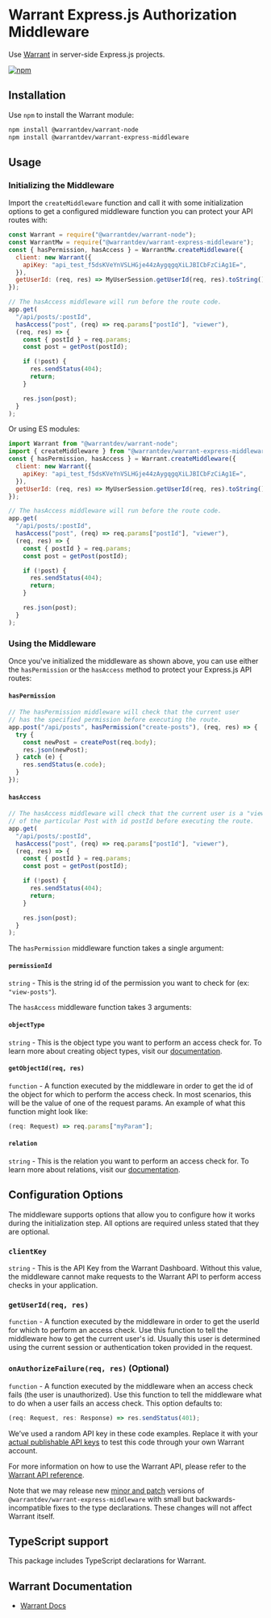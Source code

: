 # Warrant Express.js Authorization Middleware

Use [Warrant](https://warrant.dev/) in server-side Express.js projects.

[![npm](https://img.shields.io/npm/v/@warrantdev/warrant-express-middleware)](https://www.npmjs.com/package/@warrantdev/warrant-express-middleware)

## Installation

Use `npm` to install the Warrant module:

```sh
npm install @warrantdev/warrant-node
npm install @warrantdev/warrant-express-middleware
```

## Usage

### Initializing the Middleware

Import the `createMiddleware` function and call it with some initialization options to get a configured middleware function you can protect your API routes with:

```js
const Warrant = require("@warrantdev/warrant-node");
const WarrantMw = require("@warrantdev/warrant-express-middleware");
const { hasPermission, hasAccess } = WarrantMw.createMiddleware({
  client: new Warrant({
    apiKey: "api_test_f5dsKVeYnVSLHGje44zAygqgqXiLJBICbFzCiAg1E=",
  }),
  getUserId: (req, res) => MyUserSession.getUserId(req, res).toString(), // Tell the middleware how to get the current user in your API
});

// The hasAccess middleware will run before the route code.
app.get(
  "/api/posts/:postId",
  hasAccess("post", (req) => req.params["postId"], "viewer"),
  (req, res) => {
    const { postId } = req.params;
    const post = getPost(postId);

    if (!post) {
      res.sendStatus(404);
      return;
    }

    res.json(post);
  }
);
```

Or using ES modules:

```js
import Warrant from "@warrantdev/warrant-node";
import { createMiddleware } from "@warrantdev/warrant-express-middleware";
const { hasPermission, hasAccess } = Warrant.createMiddleware({
  client: new Warrant({
    apiKey: "api_test_f5dsKVeYnVSLHGje44zAygqgqXiLJBICbFzCiAg1E=",
  }),
  getUserId: (req, res) => MyUserSession.getUserId(req, res).toString(), // Tell the middleware how to get the current user in your API
});

// The hasAccess middleware will run before the route code.
app.get(
  "/api/posts/:postId",
  hasAccess("post", (req) => req.params["postId"], "viewer"),
  (req, res) => {
    const { postId } = req.params;
    const post = getPost(postId);

    if (!post) {
      res.sendStatus(404);
      return;
    }

    res.json(post);
  }
);
```

### Using the Middleware

Once you've initialized the middleware as shown above, you can use either the `hasPermission` or the `hasAccess` method to protect your Express.js API routes:

#### `hasPermission`

```js
// The hasPermission middleware will check that the current user
// has the specified permission before executing the route.
app.post("/api/posts", hasPermission("create-posts"), (req, res) => {
  try {
    const newPost = createPost(req.body);
    res.json(newPost);
  } catch (e) {
    res.sendStatus(e.code);
  }
});
```

#### `hasAccess`

```js
// The hasAccess middleware will check that the current user is a "viewer"
// of the particular Post with id postId before executing the route.
app.get(
  "/api/posts/:postId",
  hasAccess("post", (req) => req.params["postId"], "viewer"),
  (req, res) => {
    const { postId } = req.params;
    const post = getPost(postId);

    if (!post) {
      res.sendStatus(404);
      return;
    }

    res.json(post);
  }
);
```

The `hasPermission` middleware function takes a single argument:

#### `permissionId`

`string` - This is the string id of the permission you want to check for (ex: `"view-posts"`).

The `hasAccess` middleware function takes 3 arguments:

#### `objectType`

`string` - This is the object type you want to perform an access check for. To learn more about creating object types, visit our [documentation](https://docs.warrant.dev/).

#### `getObjectId(req, res)`

`function` - A function executed by the middleware in order to get the id of the object for which to perform the access check. In most scenarios, this will be the value of one of the request params. An example of what this function might look like:

```js
(req: Request) => req.params["myParam"];
```

#### `relation`

`string` - This is the relation you want to perform an access check for. To learn more about relations, visit our [documentation](https://docs.warrant.dev/).

## Configuration Options

The middleware supports options that allow you to configure how it works during the initialization step. All options are required unless stated that they are optional.

### `clientKey`

`string` - This is the API Key from the Warrant Dashboard. Without this value, the middleware cannot make requests to the Warrant API to perform access checks in your application.

### `getUserId(req, res)`

`function` - A function executed by the middleware in order to get the userId for which to perform an access check. Use this function to tell the middleware how to get the current user's id. Usually this user is determined using the current session or authentication token provided in the request.

### `onAuthorizeFailure(req, res)` (Optional)

`function` - A function executed by the middleware when an access check fails (the user is unauthorized). Use this function to tell the middleware what to do when a user fails an access check. This option defaults to:

```js
(req: Request, res: Response) => res.sendStatus(401);
```

We’ve used a random API key in these code examples. Replace it with your
[actual publishable API keys](https://app.warrant.dev) to
test this code through your own Warrant account.

For more information on how to use the Warrant API, please refer to the
[Warrant API reference](https://docs.warrant.dev).

Note that we may release new [minor and patch](https://semver.org/) versions of
`@warrantdev/warrant-express-middleware` with small but backwards-incompatible fixes to the type
declarations. These changes will not affect Warrant itself.

## TypeScript support

This package includes TypeScript declarations for Warrant.

## Warrant Documentation

- [Warrant Docs](https://docs.warrant.dev/)
